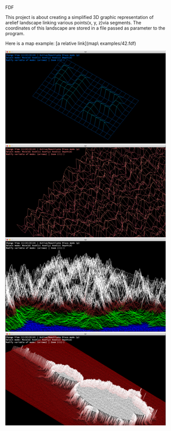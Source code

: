 FDF

This project is about creating a simplified 3D graphic representation of arelief landscape linking various points(x, y, z)via segments. The coordinates of this landscape are stored in a file passed as parameter to the program. 

Here is a map example: [a relative link](map\ examples/42.fdf)


![alt text](screens/screen1.png)
![alt text](screens/screen2.png)
![alt text](screens/screen3.png)
![alt text](screens/screen4.png)
